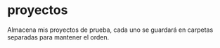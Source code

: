 # proyectos
Almacena mis proyectos de prueba, cada uno se guardará en carpetas separadas para mantener el orden.
